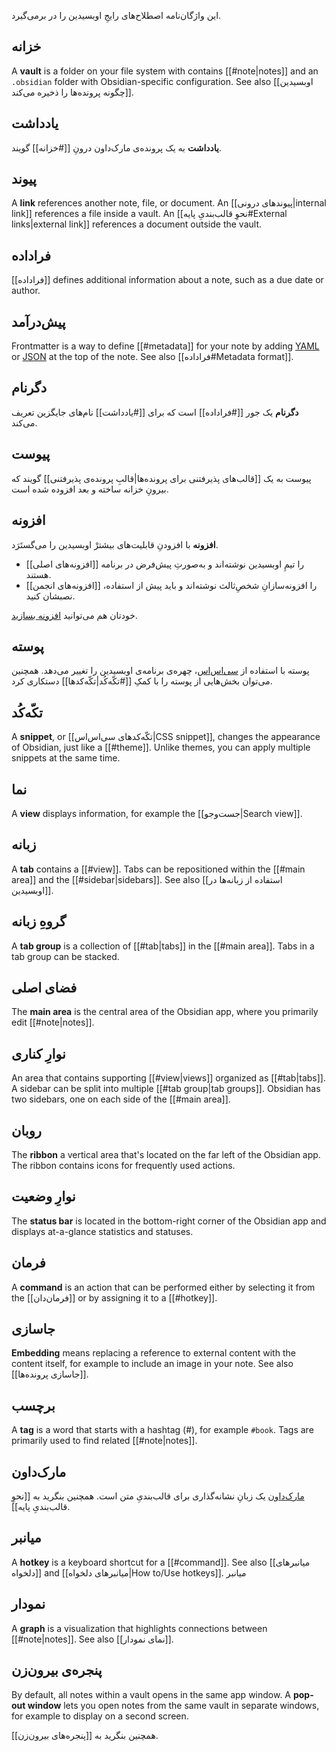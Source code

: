 این واژگان‌نامه اصطلاح‌های رایجِ اوبسیدین را در برمی‌گیرد.

## خزانه

A **vault** is a folder on your file system with contains [[#note|notes]] and an `.obsidian` folder with Obsidian-specific configuration. See also [[اوبسیدین چگونه پرونده‌ها را ذخیره می‌کند]].
## یادداشت

**یادداشت** به یک پرونده‌ی مارک‌داون درونِ [[#خزانه]] گویند.
## پیوند

A **link** references another note, file, or document. An [[پیوندهای درونی|internal link]] references a file inside a vault. An [[نحوِ قالب‌بندیِ پایه#External links|external link]] references a document outside the vault.

## فراداده

[[فراداده]] defines additional information about a note, such as a due date or author.

## پیش‌درآمد

Frontmatter is a way to define [[#metadata]] for your note by adding [YAML](https://yaml.org/) or [JSON](https://www.json.org/) at the top of the note. See also [[فراداده#Metadata format]].

## دگرنام

**دگرنام** یک جور [[#فراداده]] است که برای [[#یادداشت]] نام‌های جایگزین تعریف می‌کند.
## پیوست

پیوست به یک [[قالب‌های پذیرفتنی برای پرونده‌ها|قالبِ پرونده‌ی پذیرفتنی]] گویند که بیرونِ خزانه ساخته و بعد افزوده شده است. 
## افزونه

**افزونه** با افزودنِ قابلیت‌های بیشترْ اوبسیدین را می‌گستَرَد. 

- [[افزونه‌های اصلی]] را تیمِ اوبسیدین نوشته‌اند و به‌صورتِ پیش‌فرض در برنامه هستند.
- [[افزونه‌های انجمن]] را افزونه‌سازانِ شخصِ‌ثالث نوشته‌اند و باید پیش از استفاده، نصبشان کنید.

خودتان هم می‌توانید [افزونه بسازید](https://docs.obsidian.md/Plugins/Getting+started/Build+a+plugin).

## پوسته

پوسته با استفاده از [سی‌اس‌اس](https://developer.mozilla.org/en-US/docs/Web/CSS)، چهره‌ی برنامه‌ی اوبسیدین را تغییر می‌دهد. همچنین می‌توان بخش‌هایی از پوسته را با کمکِ [[#تکّه‌کُد|تکّه‌کدها]] دستکاری کرد.
## تکّه‌کُد

A **snippet**, or [[تکّه‌کدهای سی‌اس‌اس|CSS snippet]], changes the appearance of Obsidian, just like a [[#theme]]. Unlike themes, you can apply multiple snippets at the same time.

## نما

A **view** displays information, for example the [[جست‌وجو|Search view]].

## زبانه

A **tab** contains a [[#view]]. Tabs can be repositioned within the [[#main area]] and the [[#sidebar|sidebars]]. See also [[استفاده از زبانه‌ها در اوبسیدین]].

## گروهِ زبانه

A **tab group** is a collection of [[#tab|tabs]] in the [[#main area]]. Tabs in a tab group can be stacked.

## فضای اصلی

The **main area** is the central area of the Obsidian app, where you primarily edit [[#note|notes]].

## نوارِ کناری

An area that contains supporting [[#view|views]] organized as [[#tab|tabs]]. A sidebar can be split into multiple [[#tab group|tab groups]]. Obsidian has two sidebars, one on each side of the [[#main area]].

## روبان

The **ribbon** a vertical area that's located on the far left of the Obsidian app. The ribbon contains icons for frequently used actions.

## نوارِ وضعیت

The **status bar** is located in the bottom-right corner of the Obsidian app and displays at-a-glance statistics and statuses.

## فرمان

A **command** is an action that can be performed either by selecting it from the [[فرمان‌دان]] or by assigning it to a [[#hotkey]].

## جاسازی

**Embedding** means replacing a reference to external content with the content itself, for example to include an image in your note. See also [[جاسازی پرونده‌ها]].

## برچسب

A **tag** is a word that starts with a hashtag (#), for example `#book`. Tags are primarily used to find related [[#note|notes]].

## مارک‌داون

[مارک‌داون](https://daringfireball.net/projects/markdown/) یک زبانِ نشانه‌گذاری برای قالب‌بندیِ متن است. همچنین بنگرید به [[نحوِ قالب‌بندیِ پایه]].
## میانبر

A **hotkey** is a keyboard shortcut for a [[#command]]. See also [[میانبرهای دلخواه]] and [[میانبرهای دلخواه|How to/Use hotkeys]].
میانبر 
## نمودار

A **graph** is a visualization that highlights connections between [[#note|notes]]. See also [[نمای نمودار]].

## پنجره‌ی بیرون‌زن

By default, all notes within a vault opens in the same app window. A **pop-out window** lets you open notes from the same vault in separate windows, for example to display on a second screen.

همچنین بنگرید به [[پنجره‌های بیرون‌زن]].